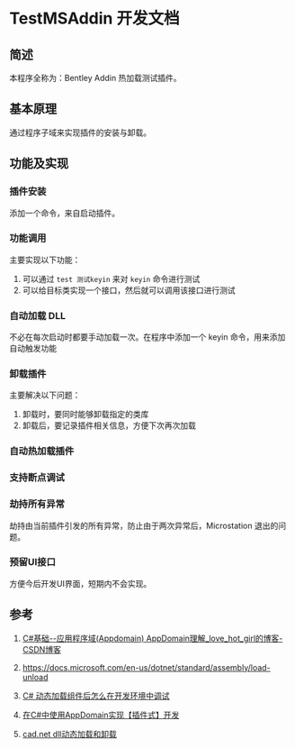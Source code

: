 # TestMSAddin 开发文档

## 简述

本程序全称为：Bentley Addin 热加载测试插件。

## 基本原理

通过程序子域来实现插件的安装与卸载。

## 功能及实现

### 插件安装

添加一个命令，来自启动插件。

### 功能调用

主要实现以下功能：

1. 可以通过 `test 测试keyin` 来对 `keyin` 命令进行测试
2. 可以给目标类实现一个接口，然后就可以调用该接口进行测试

### 自动加载 DLL

不必在每次启动时都要手动加载一次。在程序中添加一个 keyin 命令，用来添加自动触发功能

### 卸载插件

主要解决以下问题：

1. 卸载时，要同时能够卸载指定的类库
2. 卸载后，要记录插件相关信息，方便下次再次加载

### 自动热加载插件

### 支持断点调试

### 劫持所有异常

劫持由当前插件引发的所有异常，防止由于两次异常后，Microstation 退出的问题。

### 预留UI接口

方便今后开发UI界面，短期内不会实现。

## 参考

1. [C#基础--应用程序域(Appdomain) AppDomain理解_love_hot_girl的博客-CSDN博客](https://blog.csdn.net/love_hot_girl/article/details/82949177)

2. https://docs.microsoft.com/en-us/dotnet/standard/assembly/load-unload

3. [C# 动态加载组件后怎么在开发环境中调试](https://www.cnblogs.com/DasonKwok/p/10510218.html)

4. [在C#中使用AppDomain实现【插件式】开发](https://www.cnblogs.com/mq0036/p/14646523.html)

5. [cad.net dll动态加载和卸载](https://www.cnblogs.com/JJBox/p/13833350.html)